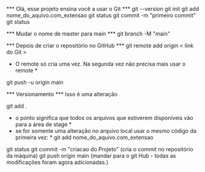 *** Olá, esse projeto ensina você a usar o Git ***
git --version 
git init
git add nome_do_aquivo.com_extensao
git status
git commit -m "primeiro commit"
git status

*** Mudar o nome de master para main ***
git branch -M "main"

*** Depois de criar o repositório no GitHub ***
git remote add origin < link do Git > 

* O remote só cria uma vez. Na segunda vez não precisa mais usar o remote * 

git push -u origin main

*** Versionamento *** 
 Isso é uma alteração

 git add . 
 * o ponto significa que todos os arquivos que estiverem disponíveis vão para a área de stage *
* se for somente uma alteração no arquivo local usar o mesmo código da primeira vez: *
git add nome_do_aquivo.com_extensao

git status
git commit -m "criacao do Projeto" (cria o commit no repositório da máquina)
git push origin main (mandar para o git Hub - todas as modificações foram agora adicionadas.)
